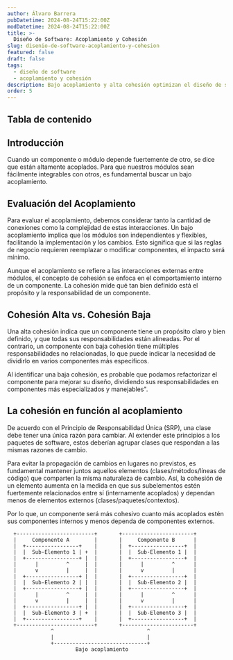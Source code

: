 ```yaml
---
author: Álvaro Barrera
pubDatetime: 2024-08-24T15:22:00Z
modDatetime: 2024-08-24T15:22:00Z
title: >-
  Diseño de Software: Acoplamiento y Cohesión
slug: disenio-de-software-acoplamiento-y-cohesion
featured: false
draft: false
tags:
  - diseño de software
  - acoplamiento y cohesión
description: Bajo acoplamiento y alta cohesión optimizan el diseño de software
order: 5
---
```


## Tabla de contenido

<!-- toc -->

## Introducción

Cuando un componente o módulo depende fuertemente de otro, se dice que están altamente acoplados. Para que nuestros módulos sean fácilmente integrables con otros, es fundamental buscar un bajo acoplamiento.

## Evaluación del Acoplamiento

Para evaluar el acoplamiento, debemos considerar tanto la cantidad de conexiones como la complejidad de estas interacciones. Un bajo acoplamiento implica que los módulos son independientes y flexibles, facilitando la implementación y los cambios. Esto significa que si las reglas de negocio requieren reemplazar o modificar componentes, el impacto será mínimo.

Aunque el acoplamiento se refiere a las interacciones externas entre módulos, el concepto de cohesión se enfoca en el comportamiento interno de un componente. La cohesión mide qué tan bien definido está el propósito y la responsabilidad de un componente.

## Cohesión Alta vs. Cohesión Baja

Una alta cohesión indica que un componente tiene un propósito claro y bien definido, y que todas sus responsabilidades están alineadas. Por el contrario, un componente con baja cohesión tiene múltiples responsabilidades no relacionadas, lo que puede indicar la necesidad de dividirlo en varios componentes más específicos.

Al identificar una baja cohesión, es probable que podamos refactorizar el componente para mejorar su diseño, dividiendo sus responsabilidades en componentes más especializados y manejables".

## La cohesión en función al acoplamiento

De acuerdo con el Principio de Responsabilidad Única (SRP), una clase debe tener una única razón para cambiar. Al extender este principios a los paquetes de software, estos deberían agrupar clases que respondan a las mismas razones de cambio.

Para evitar la propagación de cambios en lugares no previstos, es fundamental mantener juntos aquellos elementos (clases/métodos/líneas de código) que comparten la misma naturaleza de cambio. Así, la cohesión de un elemento aumenta en la medida en que sus subelementos estén fuertemente relacionados entre sí (internamente acoplados) y dependan menos de elementos externos (clases/paquetes/contextos).

Por lo que, un componente será más cohesivo cuanto más acoplados estén sus componentes internos y menos dependa de componentes externos.

```plaintext
  +-------------------------+       +-----------------------+
  |     Componente A        |       |     Componente B      |
  |  +-----------------+    |       |  +-----------------+  |
  |  |  Sub-Elemento 1 | +  |       |  |  Sub-Elemento 1 |  |
  |  +-----------------+ |  |       |  +-----------------+  |
  |      |         ^     |  |       |      |         ^      |      
  |      v         |     |  |       |      v         |      |
  |  +-----------------+ |  |       |  +-----------------+  |
  |  |  Sub-Elemento 2 | |  |       |  |  Sub-Elemento 2 |  |
  |  +-----------------+ |  |       |  +-----------------+  |
  |      |         ^     |  |       |      |         ^      |      
  |      v         |     |  |       |      v         |      |
  |  +-----------------+ |  |       |  +-----------------+  |
  |  |  Sub-Elemento 3 | +  |       |  |  Sub-Elemento 3 |  |
  |  +-----------------+    |       |  +-----------------+  |
  +-------------------------+       +-----------------------+
              ^                              ^
              |                              |
              +------------------------------+
                      Bajo acoplamiento
```
